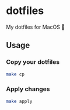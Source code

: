 # dotfiles

My dotfiles for MacOS 🎉

## Usage

### Copy your dotfiles

```bash
make cp
```

### Apply changes

```bash
make apply
```
